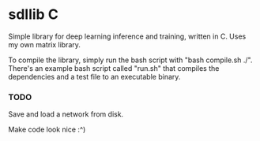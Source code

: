 # sdllib C
Simple library for deep learning inference and training, written in C.
Uses my own matrix library.

To compile the library, simply run the bash script with "bash compile.sh ./".
There's an example bash script called "run.sh" that compiles the dependencies and a test file to an executable binary.

### TODO
Save and load a network from disk.

Make code look nice :^)
